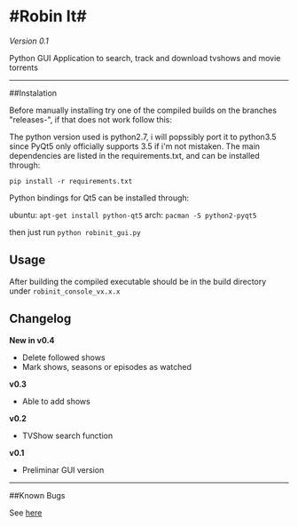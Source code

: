 #Robin It#
================================

*Version 0.1*

Python GUI Application to search, track and download tvshows and movie torrents

--------------------------------

##Instalation

Before manually installing try one of the compiled builds on the branches "releases-<arch>", if that does not work follow this:

The python version used is python2.7, i will popssibly port it to python3.5 since PyQt5 only officially supports 3.5 if i'm not mistaken. The main dependencies are listed in the requirements.txt, and can be installed through:

 `pip install -r requirements.txt`
 
Python bindings for Qt5 can be installed through:

ubuntu: 	`apt-get install python-qt5`
arch: 		`pacman -S python2-pyqt5`

then just run `python robinit_gui.py`

## Usage

After building the compiled executable should be in the build directory under `robinit_console_vx.x.x`

## Changelog

**New in v0.4**

- Delete followed shows
- Mark shows, seasons or episodes as watched

**v0.3**

- Able to add shows

**v0.2**

- TVShow search function

**v0.1**

- Preliminar GUI version

--------------------------------

##Known Bugs

See [here](https://github.com/3ximus/robin-it-console/labels/bug)

